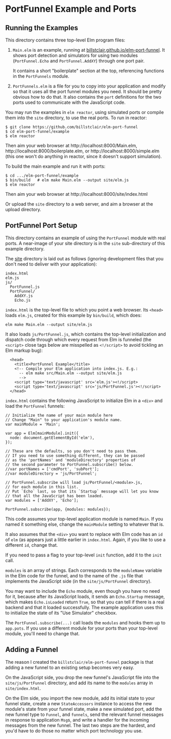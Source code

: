 # PortFunnel Example and Ports

## Running the Examples

This directory contains three top-level Elm program files:

1. `Main.elm` is an example, running at [billstclair.github.io/elm-port-funnel](https://billstclair.github.io/elm-port-funnel/). It shows port detection and simulators for using two modules (`PortFunnel.Echo` and `PortFunnel.AddXY`) through one port pair.

   It contains a short "boilerplate" section at the top, referencing functions in the `PortFunnels` module.

2. `PortFunnels.elm` is a file for you to copy into your application and modify so that it uses all the port funnel modules you need. It should be pretty obvious how to do that. It also contains the `port` definitions for the two ports used to communicate with the JavaScript code.

You may run the examples in `elm reactor`, using simulated ports or compile them into the `site` directory, to use the real ports. To run in reactor:

    $ git clone https://github.com/billstclair/elm-port-funnel
    $ cd elm-port-funnel/example
    $ elm reactor
    
Then aim your web browser at http://localhost:8000/Main.elm, http://localhost:8000/boilerplate.elm, or http://localhost:8000/simple.elm (this one won't do anything in reactor, since it doesn't support simulation).

To build the main example and run it with ports:

    $ cd .../elm-port-funnel/example
    $ bin/build   # elm make Main.elm --output site/elm.js
    $ elm reactor
    
Then aim your web browser at http://localhost:8000/site/index.html

Or upload the `site` directory to a web server, and aim a browser at the upload directory.

## PortFunnel Port Setup

This directory contains an example of using the `PortFunnel` module with real ports. A near-image of your site directory is in the `site` sub-directory of this example directory.

The [site](site/) directory is laid out as follows (ignoring development files that you don't need to deliver with your application):

    index.html
    elm.js
    js/
      PortFunnel.js
      PortFunnel/
        AddXY.js
        Echo.js

`index.html` is the top-level file to which you point a web browser. Its `<head>` loads `elm.js`, created for this example by `bin/build`, which does:

    elm make Main.elm --output site/elm.js
    
It also loads `js/PortFunnel.js`, which contains the top-level initialization and dispatch code through which every request from Elm is funneled (the `<script>` close tags below are misspelled as `<!/script>` to avoid tickling an Elm markup bug):

      <head>
        <title>PortFunnel Example</title>
        <!-- Compile your Elm application into index.js. E.g.:
          -- elm make src/Main.elm --output site/elm.js
          -->
        <script type='text/javascript' src='elm.js'><!/script>
        <script type='text/javascript' src='js/PortFunnel.js'><!/script>
      </head>

`index.html` contains the following JavaScript to initialize Elm in a `<div>` and load the `PortFunnel` funnels:

    // Initialize the name of your main module here
    // Change "Main" to your application's module name.
    var mainModule = 'Main';

    var app = Elm[mainModule].init({
      node: document.getElementById('elm'),
    });

    // These are the defaults, so you don't need to pass them.
    // If you need to use something different, they can be passed
    // as the 'portNames' and 'moduleDirectory' properties of
    // the second parameter to PortFunnel.subscribe() below.
    //var portNames = ['cmdPort', 'subPort'];
    //var moduleDirectory = 'js/PortFunnel';

    // PortFunnel.subscribe will load js/PortFunnel/<module>.js,
    // for each module in this list.
    // Put `Echo` last, so that its `Startup` message will let you know
    // that all the JavaScript has been loaded.
    var modules = ['AddXY', 'Echo'];

    PortFunnel.subscribe(app, {modules: modules});

This code assumes your top-level application module is named `Main`. If you named it something else, change the `mainModule` setting to whatever that is.

It also assumes that the `<div>` you want to replace with Elm code has an `id` of `elm` (as appears just a little earlier in `index.html`. Again, if you like to use a different `id`, change that.

If you need to pass a flag to your top-level `init` function, add it to the `init` call.

`modules` is an array of strings. Each corresponds to the `moduleName` variable in the Elm code for the funnel, and to the name of the `.js` file that implements the JavaScript side (in the `site/js/PortFunnel` directory).

You may want to include the `Echo` module, even though you have no need for it, because after its JavaScript loads, it sends an `Echo.Startup` message, which makes `Echo.isLoaded` return `True`, so that you can tell if there is a real backend and that it loaded successfully. The example application uses this to initialize the state of its "Use Simulator" checkbox.

The `PortFunnel.subscribe(...)` call loads the `modules` and hooks them up to `app.pots`. If you use a different module for your ports than your top-level module, you'll need to change that.

## Adding a Funnel

The reason I created the `billstclair/elm-port-funnel` package is that adding a new funnel to an existing setup becomes very easy.

On the JavaScript side, you drop the new funnel's JavaScript file into the `site/js/PortFunnel` directory, and add its name to the `modules` array in `site/index.html`.

On the Elm side, you import the new module, add its initial state to your funnel state, create a new `StateAccessors` instance to access the new module's state from your funnel state, make a new simulated port, add the new funnel type to `Funnel`, and `funnels`, send the relevant funnel messages in response to application `Msg`s, and write a handler for the incoming messages from the new funnel. The last two steps are the hardest, and you'd have to do those no matter which port technology you use.
